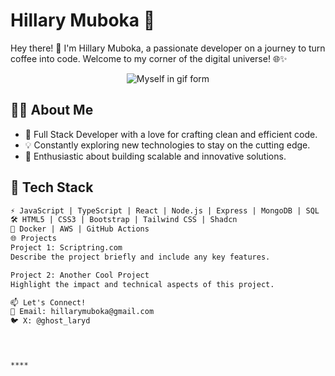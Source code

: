# Hillary Muboka 🚀

Hey there! 👋 I'm Hillary Muboka, a passionate developer on a journey to turn coffee into code. Welcome to my corner of the digital universe! 🌐✨
<!-- Centered GIF -->
<p style="text-align:center">
  <img src="https://media.giphy.com/media/UEJ6DQQp68LJSnyaBb/giphy.gif" alt="Myself in gif form">
</p>


## 👨‍💻 About Me

- 🌟 Full Stack Developer with a love for crafting clean and efficient code.
- 💡 Constantly exploring new technologies to stay on the cutting edge.
- 🚀 Enthusiastic about building scalable and innovative solutions.

## 🔧 Tech Stack

```markdown
⚡ JavaScript | TypeScript | React | Node.js | Express | MongoDB | SQL
🛠️ HTML5 | CSS3 | Bootstrap | Tailwind CSS | Shadcn 
🚢 Docker | AWS | GitHub Actions
🌐 Projects
Project 1: Scriptring.com
Describe the project briefly and include any key features.

Project 2: Another Cool Project
Highlight the impact and technical aspects of this project.

📫 Let's Connect!
📧 Email: hillarymuboka@gmail.com
🐦 X: @ghost_laryd




****

